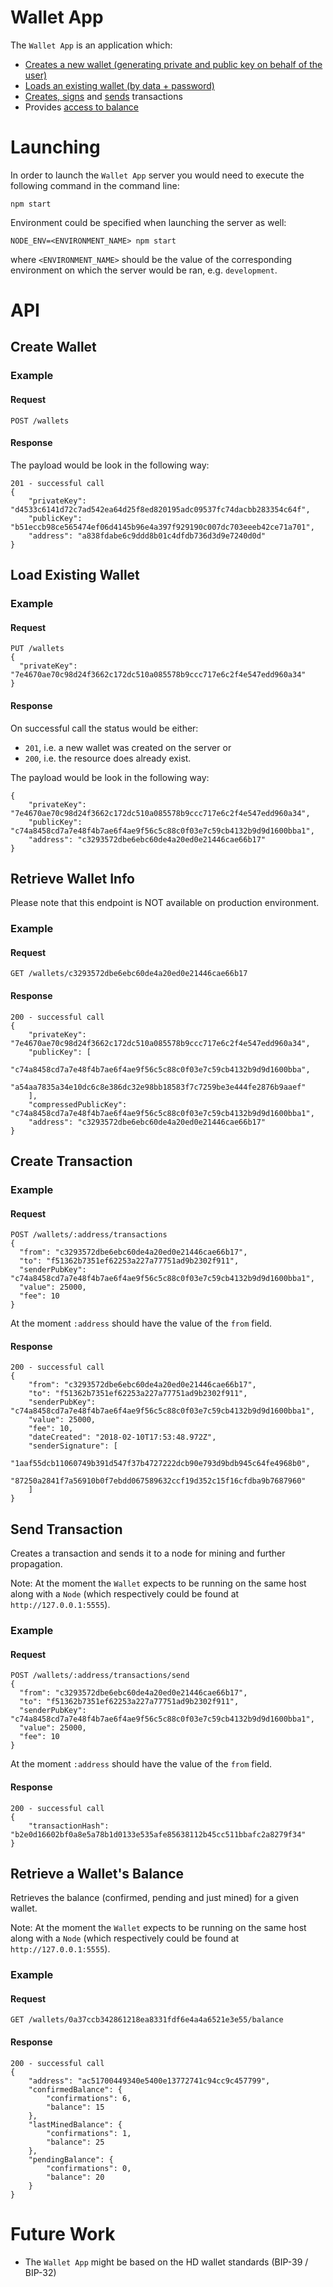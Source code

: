 # Wallet App

The `Wallet App` is an application which:
* [Creates a new wallet (generating private and public key on behalf of the user)](#create-wallet)
* [Loads an existing wallet (by data + password)](#load-existing-wallet)
* [Creates, signs](#create-transaction) and [sends](#send-transaction) transactions
* Provides [access to balance](#retrieve-a-wallets-balance)

# Launching

In order to launch the `Wallet App` server you would need to execute the following command in the command line:
```
npm start
```

Environment could be specified when launching the server as well:
```
NODE_ENV=<ENVIRONMENT_NAME> npm start 
```
where `<ENVIRONMENT_NAME>` should be the value of the corresponding environment on which the server would be ran, e.g. `development`.

# API

## Create Wallet


### Example 

#### Request
```
POST /wallets
```

#### Response

The payload would be look in the following way:
```
201 - successful call
{
    "privateKey": "d4533c6141d72c7ad542ea64d25f8ed820195adc09537fc74dacbb283354c64f",
    "publicKey": "b51eccb98ce565474ef06d4145b96e4a397f929190c007dc703eeeb42ce71a701",
    "address": "a838fdabe6c9ddd8b01c4dfdb736d3d9e7240d0d"
}
```

## Load Existing Wallet

### Example 

#### Request
```
PUT /wallets
{
  "privateKey": "7e4670ae70c98d24f3662c172dc510a085578b9ccc717e6c2f4e547edd960a34"
}
```

#### Response
On successful call the status would be either: 
* `201`, i.e. a new wallet was created on the server or 
* `200`, i.e. the resource does already exist.

The payload would be look in the following way:
```
{
    "privateKey": "7e4670ae70c98d24f3662c172dc510a085578b9ccc717e6c2f4e547edd960a34",
    "publicKey": "c74a8458cd7a7e48f4b7ae6f4ae9f56c5c88c0f03e7c59cb4132b9d9d1600bba1",
    "address": "c3293572dbe6ebc60de4a20ed0e21446cae66b17"
}
```

## Retrieve Wallet Info

Please note that this endpoint is NOT available on production environment.

### Example 

#### Request
```
GET /wallets/c3293572dbe6ebc60de4a20ed0e21446cae66b17
```

#### Response
```
200 - successful call
{
    "privateKey": "7e4670ae70c98d24f3662c172dc510a085578b9ccc717e6c2f4e547edd960a34",
    "publicKey": [
        "c74a8458cd7a7e48f4b7ae6f4ae9f56c5c88c0f03e7c59cb4132b9d9d1600bba",
        "a54aa7835a34e10dc6c8e386dc32e98bb18583f7c7259be3e444fe2876b9aaef"
    ],
    "compressedPublicKey": "c74a8458cd7a7e48f4b7ae6f4ae9f56c5c88c0f03e7c59cb4132b9d9d1600bba1",
    "address": "c3293572dbe6ebc60de4a20ed0e21446cae66b17"
}
```

## Create Transaction

### Example 

#### Request

```
POST /wallets/:address/transactions
{
  "from": "c3293572dbe6ebc60de4a20ed0e21446cae66b17",
  "to": "f51362b7351ef62253a227a77751ad9b2302f911",
  "senderPubKey": "c74a8458cd7a7e48f4b7ae6f4ae9f56c5c88c0f03e7c59cb4132b9d9d1600bba1",
  "value": 25000, 
  "fee": 10
}
```
At the moment `:address` should have the value of the `from` field.

#### Response
```
200 - successful call
{
    "from": "c3293572dbe6ebc60de4a20ed0e21446cae66b17",
    "to": "f51362b7351ef62253a227a77751ad9b2302f911",
    "senderPubKey": "c74a8458cd7a7e48f4b7ae6f4ae9f56c5c88c0f03e7c59cb4132b9d9d1600bba1",
    "value": 25000,
    "fee": 10,
    "dateCreated": "2018-02-10T17:53:48.972Z",
    "senderSignature": [
        "1aaf55dcb11060749b391d547f37b4727222dcb90e793d9bdb945c64fe4968b0",
        "87250a2841f7a56910b0f7ebdd067589632ccf19d352c15f16cfdba9b7687960"
    ]
}
```

## Send Transaction

Creates a transaction and sends it to a node for mining and further propagation. 

Note: At the moment the `Wallet` expects to be running on the same host along with a `Node` (which respectively could be found at `http://127.0.0.1:5555`).

### Example 

#### Request

```
POST /wallets/:address/transactions/send
{
  "from": "c3293572dbe6ebc60de4a20ed0e21446cae66b17",
  "to": "f51362b7351ef62253a227a77751ad9b2302f911",
  "senderPubKey": "c74a8458cd7a7e48f4b7ae6f4ae9f56c5c88c0f03e7c59cb4132b9d9d1600bba1",
  "value": 25000, 
  "fee": 10
}
```
At the moment `:address` should have the value of the `from` field.

#### Response
```
200 - successful call
{
    "transactionHash": "b2e0d16602bf0a8e5a78b1d0133e535afe85638112b45cc511bbafc2a8279f34"
}
```


## Retrieve a Wallet's Balance

Retrieves the balance (confirmed, pending and just mined) for a given wallet. 

Note: At the moment the `Wallet` expects to be running on the same host along with a `Node` (which respectively could be found at `http://127.0.0.1:5555`).

### Example 

#### Request

```
GET /wallets/0a37ccb342861218ea8331fdf6e4a4a6521e3e55/balance
```

#### Response

```
200 - successful call
{
    "address": "ac51700449340e5400e13772741c94cc9c457799",
    "confirmedBalance": {
        "confirmations": 6,
        "balance": 15
    },
    "lastMinedBalance": {
        "confirmations": 1,
        "balance": 25
    },
    "pendingBalance": {
        "confirmations": 0,
        "balance": 20
    }
}
```


# Future Work
* The `Wallet App` might be based on the HD wallet standards (BIP-39 / BIP-32)
